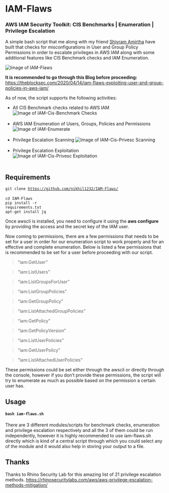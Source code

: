 # IAM-Flaws
### AWS IAM Security Toolkit: CIS Benchmarks | Enumeration | Privilege Escalation

A simple bash script that me along with my friend [Shivram Amirtha](https://github.com/shivramAG) have built that checks for misconfigurations in User and Group Policy Permissions in order to escalate privileges in AWS IAM along with some additional features like CIS Benchmark checks and IAM Enumeration.

![Image of IAM-Flaws](https://github.com/nikhil1232/IAM-Flaws/blob/master/images/iam-flaws.png)


**It is recommended to go through this Blog before proceeding:**</br>
https://theblocksec.com/2020/04/14/iam-flaws-exploiting-user-and-group-policies-in-aws-iam/

As of now, the script supports the following activities:

- All CIS Benchmark checks related to AWS IAM
![Image of IAM-Cis-Benchmark Checks ](https://github.com/nikhil1232/IAM-Flaws/blob/master/images/iam-cis-benchmark.png)</br></br>
- AWS IAM Enumeration of Users, Groups, Policies and Permissions
![Image of IAM-Enumerate ](https://github.com/nikhil1232/IAM-Flaws/blob/master/images/iam-enumeration.png)</br></br>
- Privilege Escalation Scanning
![Image of IAM-Cis-Privesc Scanning ](https://github.com/nikhil1232/IAM-Flaws/blob/master/images/iam-privesc-scan.png)</br></br>
- Privilege Escalation Exploitation
![Image of IAM-Cis-Privesc Exploitation ](https://github.com/nikhil1232/IAM-Flaws/blob/master/images/iam-privesc-exploit.png)</br></br>

## Requirements
<code>git clone https://github.com/nikhil1232/IAM-Flaws/ </code> </br>
<code>cd IAM-Flaws</code></br>
<code>pip install -r requirements.txt</code></br>
<code>apt-get install jq</code></br>



Once awscli is installed, you need to configure it using the **aws configure** by providing the access and the secret key of the IAM user.

Now coming to permissions, there are a few permissions that needs to be set for a user in order for our enumeration script to work properly and for an effective and complete enumeration.
Below is listed a few permissions that is recommended to be set for a user before proceeding with our script.

> “iam:GetUser”

> “iam:ListUsers”

> “iam:ListGroupsForUser”

> “iam:ListGroupPolicies”

> “iam:GetGroupPolicy”

> “iam:ListAttachedGroupPolicies”

> “iam:GetPolicy”

> “iam:GetPolicyVersion”

> “iam:ListUserPolicies”

> “iam:GetUserPolicy”

> “iam:ListAttachedUserPolicies”

These permissions could be set either through the awscli or directly through the console, however if you don’t provide these permissions, the script will try to enumerate as much as possible based on the permission a certain user has.


## Usage 
#### <code>bash iam-flaws.sh</code>

There are 3 different modules/scripts for benchmark checks, enumeration and privilege escalation respectively and all the 3 of them could be run independently, however it is highly recommended to use iam-flaws.sh directly which is kind of a central script through which you could select any of the module and it would also help in storing your output to a file.


## Thanks 
Thanks to Rhino Security Lab for this amazing list of 21 privilege escalation methods.
https://rhinosecuritylabs.com/aws/aws-privilege-escalation-methods-mitigation/
